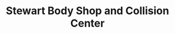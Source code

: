 ---
title: "Stewart Body Shop and Collision Center"
url: /houston/stewart-body-shop-and-collision-center/
shop: car repair
---